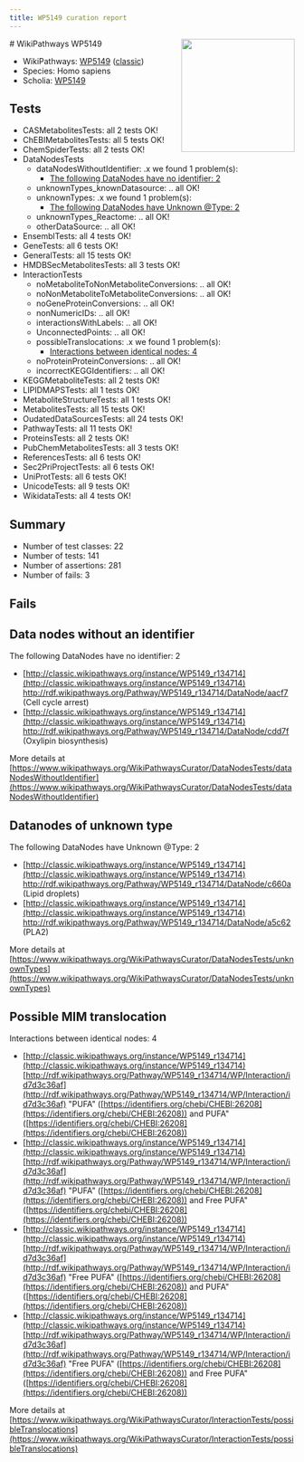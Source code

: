 ```yaml
---
title: WP5149 curation report
---
```


<img style="float: right; width: 200px" src="https://upload.wikimedia.org/wikipedia/commons/thumb/8/83/Wplogo_with_text_500.png/640px-Wplogo_with_text_500.png" />
# WikiPathways WP5149

* WikiPathways: [WP5149](https://wikipathways.org/pathways/WP5149) ([classic](https://classic.wikipathways.org/instance/WP5149))
* Species: Homo sapiens
* Scholia: [WP5149](https://scholia.toolforge.org/wikipathways/WP5149)
## Tests
* CASMetabolitesTests: all 2 tests OK!
* ChEBIMetabolitesTests: all 5 tests OK!
* ChemSpiderTests: all 2 tests OK!
* DataNodesTests
    * dataNodesWithoutIdentifier: .x we found 1 problem(s):
        * [The following DataNodes have no identifier: 2](#d2d32fa1)
    * unknownTypes_knownDatasource: .. all OK!
    * unknownTypes: .x we found 1 problem(s):
        * [The following DataNodes have Unknown @Type: 2](#839973e0)
    * unknownTypes_Reactome: .. all OK!
    * otherDataSource: .. all OK!
* EnsemblTests: all 4 tests OK!
* GeneTests: all 6 tests OK!
* GeneralTests: all 15 tests OK!
* HMDBSecMetabolitesTests: all 3 tests OK!
* InteractionTests
    * noMetaboliteToNonMetaboliteConversions: .. all OK!
    * noNonMetaboliteToMetaboliteConversions: .. all OK!
    * noGeneProteinConversions: .. all OK!
    * nonNumericIDs: .. all OK!
    * interactionsWithLabels: .. all OK!
    * UnconnectedPoints: .. all OK!
    * possibleTranslocations: .x we found 1 problem(s):
        * [Interactions between identical nodes: 4](#1c118209)
    * noProteinProteinConversions: .. all OK!
    * incorrectKEGGIdentifiers: .. all OK!
* KEGGMetaboliteTests: all 2 tests OK!
* LIPIDMAPSTests: all 1 tests OK!
* MetaboliteStructureTests: all 1 tests OK!
* MetabolitesTests: all 15 tests OK!
* OudatedDataSourcesTests: all 24 tests OK!
* PathwayTests: all 11 tests OK!
* ProteinsTests: all 2 tests OK!
* PubChemMetabolitesTests: all 3 tests OK!
* ReferencesTests: all 6 tests OK!
* Sec2PriProjectTests: all 6 tests OK!
* UniProtTests: all 6 tests OK!
* UnicodeTests: all 9 tests OK!
* WikidataTests: all 4 tests OK!


## Summary

* Number of test classes: 22
* Number of tests: 141
* Number of assertions: 281
* Number of fails: 3

## Fails

<a name="d2d32fa1" />

## Data nodes without an identifier

The following DataNodes have no identifier: 2

* [http://classic.wikipathways.org/instance/WP5149_r134714](http://classic.wikipathways.org/instance/WP5149_r134714) http://rdf.wikipathways.org/Pathway/WP5149_r134714/DataNode/aacf7 (Cell cycle
arrest)
* [http://classic.wikipathways.org/instance/WP5149_r134714](http://classic.wikipathways.org/instance/WP5149_r134714) http://rdf.wikipathways.org/Pathway/WP5149_r134714/DataNode/cdd7f (Oxylipin
biosynthesis)


More details at [https://www.wikipathways.org/WikiPathwaysCurator/DataNodesTests/dataNodesWithoutIdentifier](https://www.wikipathways.org/WikiPathwaysCurator/DataNodesTests/dataNodesWithoutIdentifier)

<a name="839973e0" />

## Datanodes of unknown type

The following DataNodes have Unknown @Type: 2

* [http://classic.wikipathways.org/instance/WP5149_r134714](http://classic.wikipathways.org/instance/WP5149_r134714) http://rdf.wikipathways.org/Pathway/WP5149_r134714/DataNode/c660a (Lipid droplets)
* [http://classic.wikipathways.org/instance/WP5149_r134714](http://classic.wikipathways.org/instance/WP5149_r134714) http://rdf.wikipathways.org/Pathway/WP5149_r134714/DataNode/a5c62 (PLA2)


More details at [https://www.wikipathways.org/WikiPathwaysCurator/DataNodesTests/unknownTypes](https://www.wikipathways.org/WikiPathwaysCurator/DataNodesTests/unknownTypes)

<a name="1c118209" />

## Possible MIM translocation

Interactions between identical nodes: 4

* [http://classic.wikipathways.org/instance/WP5149_r134714](http://classic.wikipathways.org/instance/WP5149_r134714) [http://rdf.wikipathways.org/Pathway/WP5149_r134714/WP/Interaction/id7d3c36af](http://rdf.wikipathways.org/Pathway/WP5149_r134714/WP/Interaction/id7d3c36af) "PUFA" ([https://identifiers.org/chebi/CHEBI:26208](https://identifiers.org/chebi/CHEBI:26208)) and 
PUFA" ([https://identifiers.org/chebi/CHEBI:26208](https://identifiers.org/chebi/CHEBI:26208))
* [http://classic.wikipathways.org/instance/WP5149_r134714](http://classic.wikipathways.org/instance/WP5149_r134714) [http://rdf.wikipathways.org/Pathway/WP5149_r134714/WP/Interaction/id7d3c36af](http://rdf.wikipathways.org/Pathway/WP5149_r134714/WP/Interaction/id7d3c36af) "PUFA" ([https://identifiers.org/chebi/CHEBI:26208](https://identifiers.org/chebi/CHEBI:26208)) and 
Free PUFA" ([https://identifiers.org/chebi/CHEBI:26208](https://identifiers.org/chebi/CHEBI:26208))
* [http://classic.wikipathways.org/instance/WP5149_r134714](http://classic.wikipathways.org/instance/WP5149_r134714) [http://rdf.wikipathways.org/Pathway/WP5149_r134714/WP/Interaction/id7d3c36af](http://rdf.wikipathways.org/Pathway/WP5149_r134714/WP/Interaction/id7d3c36af) "Free PUFA" ([https://identifiers.org/chebi/CHEBI:26208](https://identifiers.org/chebi/CHEBI:26208)) and 
PUFA" ([https://identifiers.org/chebi/CHEBI:26208](https://identifiers.org/chebi/CHEBI:26208))
* [http://classic.wikipathways.org/instance/WP5149_r134714](http://classic.wikipathways.org/instance/WP5149_r134714) [http://rdf.wikipathways.org/Pathway/WP5149_r134714/WP/Interaction/id7d3c36af](http://rdf.wikipathways.org/Pathway/WP5149_r134714/WP/Interaction/id7d3c36af) "Free PUFA" ([https://identifiers.org/chebi/CHEBI:26208](https://identifiers.org/chebi/CHEBI:26208)) and 
Free PUFA" ([https://identifiers.org/chebi/CHEBI:26208](https://identifiers.org/chebi/CHEBI:26208))


More details at [https://www.wikipathways.org/WikiPathwaysCurator/InteractionTests/possibleTranslocations](https://www.wikipathways.org/WikiPathwaysCurator/InteractionTests/possibleTranslocations)

